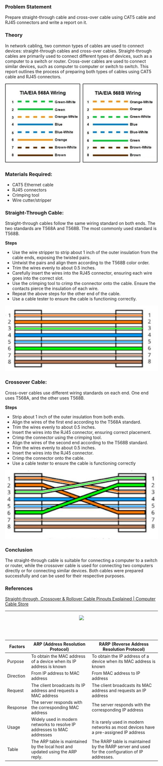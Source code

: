 ### Problem Statement 

Prepare straight-through cable and cross-over cable using CAT5 cable and RJ45 connectors and write a report on it.


### Theory

In network cabling, two common types of cables are used to connect devices:  straight-through cables and cross-over cables. Straight-through cables are primarily used to  connect different types of devices, such as a computer to a switch or router. Cross-over  cables are used to connect similar devices, such as computer to computer or switch to switch.  This report outlines the process of preparing both types of cables using CAT5 cable and RJ45  connectors.

<div align="center"><img src="./TIA-EIA.jpg"></div>


### Materials Required:
- CAT5 Ethernet cable
- RJ45 connectors
- Crimping tool
- Wire cutter/stripper


### Straight-Through Cable:

Straight-through cables follow the same wiring standard on both ends. The two standards are T568A and T568B. The most commonly used standard is T568B.

**Steps**
- Use the wire stripper to strip about 1 inch of the outer insulation from the cable ends, exposing the twisted pairs.
- Untwist the pairs and align them according to the T568B color order.
- Trim the wires evenly to about 0.5 inches.
- Carefully insert the wires into the RJ45 connector, ensuring each wire goes into the correct slot.
- Use the crimping tool to crimp the connector onto the cable. Ensure the contacts pierce the insulation of each wire.
- Repeat the above steps for the other end of the cable.
- Use a cable tester to ensure the cable is functioning correctly.

<div align="center"><img src="./Straight-Through-Cable.png"></div>

### Crossover Cable:

Cross-over cables use different wiring standards on each end. One end uses T568A, and the other uses T568B.

**Steps**
- Strip about 1 inch of the outer insulation from both ends.
- Align the wires of the first end according to the T568A standard.
- Trim the wires evenly to about 0.5 inches.
- Insert the wires into the RJ45 connector, ensuring correct placement.
- Crimp the connector using the crimping tool.
- Align the wires of the second end according to the T568B standard.
- Trim the wires evenly to about 0.5 inches.
- Insert the wires into the RJ45 connector.
- Crimp the connector onto the cable.
- Use a cable tester to ensure the cable is functioning correctly

<div align="center"><img src="./Cross-Over-Cable.png"></div>

### Conclusion

The straight-through cable is suitable for connecting a computer to a switch or router, while the crossover cable is used for connecting two computers directly or for connecting similar devices. Both cables were prepared successfully and can be used for their respective purposes.



### References

[Straight-through, Crossover & Rollover Cable Pinouts Explained | Computer Cable Store](https://www.computercablestore.com/straight-through-crossover-and-rollover-wiring)



---


<div align="center"><img src="https://blogger.googleusercontent.com/img/b/R29vZ2xl/AVvXsEhyzBbcDGQr4yPKikiQJ-r-ypn1yfEfPFa9nFuorN6_K-jMhenpewwbjO7FCYZn-Uu3XCHRjnYXXay2e1J24Go6uHt19PMw_qRwQhp_PVGnv_kZaTssY1o-XptfgBEPKd7nFeisU3cHqsA/s400/coax.png"></div>


<br><br>

|Factors| ARP (Address Resolution Protocol) | RARP (Reverse Address Resolution Protocol)|
| --- | --- | --- |
|Purpose |	To obtain the MAC address of a device when its IP address is known	 | To obtain the IP address of a device when its MAC address is known |
|Direction |	From IP address to MAC address	 | From MAC address to IP address |
|Request |	The client broadcasts its IP address and requests a MAC address	 | The client broadcasts its MAC address and requests an IP address |
|Response |	The server responds with the corresponding MAC address|	The server responds with the corresponding IP address |
|Usage |	Widely used in modern networks to resolve IP addresses to MAC addresses | It is rarely used in modern networks as most devices have a pre-assigned IP address |
|Table |	The ARP table is maintained by the local host and updated using the ARP reply.|	The RARP table is maintained by the RARP server and used for the configuration of IP addresses. |